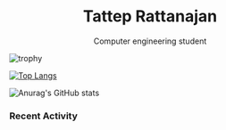<h1 align="center"> Tattep Rattanajan</h1>
<p align="center"> Computer engineering student <p>
  

  
![trophy](https://github-profile-trophy.vercel.app/?username=tattepr&row=7&column=7&theme=great-gatsby)

[![Top Langs](https://github-readme-stats.vercel.app/api/top-langs/?username=tattepr&layout=compact)](https://github.com/anuraghazra/github-readme-stats)

![Anurag's GitHub stats](https://github-readme-stats.vercel.app/api?username=tattepr&theme=great-gatsby)

### Recent Activity
<!--START_SECTION:activity-->
